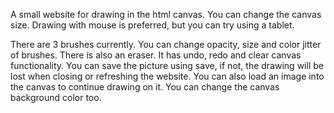 A small website for drawing in the html canvas. You can change the canvas size. Drawing with mouse is preferred, but you can try using a tablet.

There are 3 brushes currently. You can change opacity, size and color jitter of brushes. There is also an eraser.
It has undo, redo and clear canvas functionality.
You can save the picture using save, if not, the drawing will be lost when closing or refreshing the website.
You can also load an image into the canvas to continue drawing on it. 
You can change the canvas background color too.
